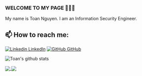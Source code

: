 ### WELCOME TO MY PAGE 👋👋👋
My name is Toan Nguyen. I am an Information Security Engineer.<br>
## 📫 How to reach me: 

[![Linkedin](https://i.stack.imgur.com/gVE0j.png) LinkedIn](https://www.linkedin.com/in/to%C3%A0n-nguy%E1%BB%85n-kh%E1%BA%AFc-2b84a4175/) [![GitHub](https://i.stack.imgur.com/tskMh.png) GitHub](https://github.com/ngtoan97/)



![Toan's github stats](https://github-readme-stats-git-masterrstaa-rickstaa.vercel.app/api?username=ngtoan97&show_icons=true&theme=tokyonight&hide=contribs,prs,issues)

<a href="https://github.com/ngtoan97/utt-project">
  <!-- Change the `github-readme-stats.anuraghazra1.vercel.app` to `github-readme-stats.vercel.app`  -->
  <img align="center" src="https://github-readme-stats.anuraghazra1.vercel.app/api/pin/?username=ngtoan97&repo=utt-project&theme=radical" />
</a>    
<a href="https://github.com/ngtoan97/billard-cue-nft-contract">
  <!-- Change the `github-readme-stats.anuraghazra1.vercel.app` to `github-readme-stats.vercel.app`  -->
  <img align="center" src="https://github-readme-stats.anuraghazra1.vercel.app/api/pin/?username=ngtoan97&repo=billard-cue-nft-contract&theme=radical" />
</a>    
